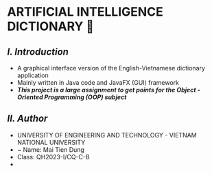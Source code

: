  # **ARTIFICIAL INTELLIGENCE DICTIONARY 🧠**
  
## ***I. Introduction***
 + A graphical interface version of the English-Vietnamese dictionary application
 + Mainly written in Java code and JavaFX (GUI) framework
 + ***This project is a large assignment to get points for the Object - Oriented Programming (OOP) subject***
## ***II. Author***
 + UNIVERSITY OF ENGINEERING AND TECHNOLOGY - VIETNAM NATIONAL UNIVERSITY
 + ~ Name: Mai Tien Dung
 + Class: QH2023-I/CQ-C-B
 + 
